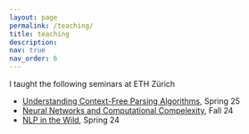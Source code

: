```yaml
---
layout: page
permalink: /teaching/
title: teaching
description: 
nav: true
nav_order: 6
---
```


I taught the following seminars at ETH Zürich
* [Understanding Context-Free Parsing Algorithms](https://rycolab.io/classes/nlp-bachelor-seminar-s25/), Spring 25
* [Neural Networks and Computational Compelexity](https://rycolab.io/classes/nlp-bachelor-seminar-f24/), Fall 24
* [NLP in the Wild](https://rycolab.io/classes/nlp-bachelor-seminar-s24/), Spring 24
